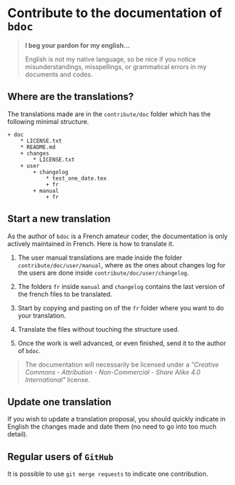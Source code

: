 Contribute to the documentation of `bdoc`
=========================================

> **I beg your pardon for my english...**
>
> English is not my native language, so be nice if you notice misunderstandings, misspellings, or grammatical errors in my documents and codes.


Where are the translations?
---------------------------

The translations made are in the `contribute/doc` folder which has the following minimal structure.

<!-- FOLDER STRUCT. AUTO - START -->

    + doc
        * LICENSE.txt
        * README.md
        + changes
            * LICENSE.txt
        + user
            + changelog
                * test_one_date.tex
                + fr
            + manual
                + fr

<!-- FOLDER STRUCT. AUTO - END -->


Start a new translation
-----------------------

As the author of `bdoc` is a French amateur coder, the documentation is only actively maintained in French. Here is how to translate it.

  1. The user manual translations are made inside the folder `contribute/doc/user/manual`, where as the ones about changes log for the users are done inside `contribute/doc/user/changelog`.

  1. The folders `fr` inside `manual` and `changelog` contains the last version of the french files to be translated.

  1. Start by copying and pasting on of the `fr` folder where you want to do your translation.

  1. Translate the files without touching the structure used.

  1. Once the work is well advanced, or even finished, send it to the author of `bdoc`.


> The documentation will necessarily be licensed under a *"Creative Commons - Attribution - Non-Commercial - Share Alike 4.0 International"* license.


Update one translation
----------------------

If you wish to update a translation proposal, you should quickly indicate in English the changes made and date them (no need to go into too much detail).


Regular users of `GitHub`
------------------------

It is possible to use `git merge requests` to indicate one contribution.

